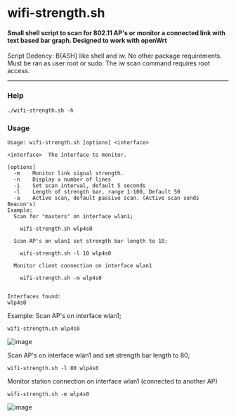 # wifi-strength.sh
<h4>Small shell script to scan for 802.11 AP's or monitor a connected link with text based bar graph. Designed to work with openWrt</h2>

Script Dedency: B{ASH} like shell and iw. No other package requirements. Must be ran as user root or sudo. The iw scan command requires root access.

---
### Help 
 `./wifi-strength.sh -h`

### Usage
	
	Usage: wifi-strength.sh [options] <interface>
	
	<interface>  The interface to monitor. 
	
	[options]
	  -m	Monitor link signal strength.
	  -n	Display x number of lines
	  -i	Set scan interval, default 5 seconds
	  -l	Length of strength bar, range 1-100, Default 50
	  -a	Active scan, default passive scan. (Active scan sends Beacon's) 
	Example:
	  Scan for "masters" on interface wlan1;
	
		wifi-strength.sh wlp4s0
	
	  Scan AP's on wlan1 set strength bar length to 10;
	
		wifi-strength.sh -l 10 wlp4s0
	
	  Monitor client connection on interface wlan1
	
		wifi-strength.sh -m wlp4s0
	
	
	Interfaces found:
	wlp4s0



Example:
  Scan AP's on interface wlan1;

	wifi-strength.sh wlp4s0

 ![image](https://github.com/user-attachments/assets/34148ee3-3a3b-4e61-aa59-83897fb0da1f)

  Scan AP's on interface wlan1 and set strength bar length to 80;

	wifi-strength.sh -l 80 wlp4s0

  Monitor station connection on interface wlan1 (connected to another AP)

	wifi-strength.sh -m wlp4s0

![image](https://github.com/user-attachments/assets/695896d8-3edc-4e15-89dd-fdbdf44191e0)


 

